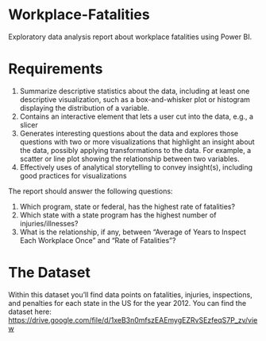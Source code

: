# Workplace-Fatalities
Exploratory data analysis report about workplace fatalities using Power BI.

# Requirements
1. Summarize descriptive statistics about the data, including at least one descriptive visualization, such as a box-and-whisker plot or histogram displaying the distribution of a variable.
2. Contains an interactive element that lets a user cut into the data, e.g., a slicer
3. Generates interesting questions about the data and explores those questions with two or more visualizations that highlight an insight about the data, possibly applying transformations to the data. For example, a scatter or line plot showing the relationship between two variables.
4. Effectively uses of analytical storytelling to convey insight(s), including good practices for visualizations

The report should answer the following questions:
1. Which program, state or federal, has the highest rate of fatalities?
2. Which state with a state program has the highest number of injuries/illnesses?
3. What is the relationship, if any, between “Average of Years to Inspect Each Workplace Once” and “Rate of Fatalities”?

# The Dataset
Within this dataset you’ll find data points on fatalities, injuries, inspections, and penalties for each state in the US for the year 2012.
You can find the dataset here: https://drive.google.com/file/d/1xeB3n0mfszEAEmygEZRvSEzfeqS7P_zv/view
